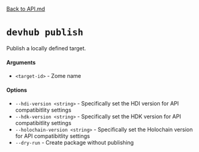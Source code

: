 [Back to API.md](../API.md)


# `devhub publish`
Publish a locally defined target.

#### Arguments

- `<target-id>` - Zome name

#### Options

- `--hdi-version <string>` - Specifically set the HDI version for API compatibitlity settings
- `--hdk-version <string>` - Specifically set the HDK version for API compatibitlity settings
- `--holochain-version <string>` - Specifically set the Holochain version for API compatibitlity settings
- `--dry-run` - Create package without publishing
